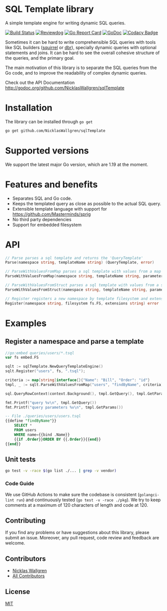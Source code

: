 # SQL Template library

A simple template engine for writing dynamic SQL queries.

[![Build Status](https://github.com/NicklasWallgren/sqlTemplate/workflows/Test/badge.svg)](https://github.com/NicklasWallgren/sqlTemplate/actions?query=workflow%3ATest)
[![Reviewdog](https://github.com/NicklasWallgren/sqlTemplate/workflows/reviewdog/badge.svg)](https://github.com/NicklasWallgren/sqlTemplate/actions?query=workflow%3Areviewdog)
[![Go Report Card](https://goreportcard.com/badge/github.com/NicklasWallgren/sqlTemplate)](https://goreportcard.com/report/github.com/NicklasWallgren/sqlTemplate)
[![GoDoc](https://godoc.org/github.com/NicklasWallgren/sqlTemplate?status.svg)](https://godoc.org/github.com/NicklasWallgren/sqlTemplate)
[![Codacy Badge](https://api.codacy.com/project/badge/Grade/cabd5fbbcde543ec959fb4a3581600ed)](https://app.codacy.com/gh/NicklasWallgren/sqlTemplate?utm_source=github.com&utm_medium=referral&utm_content=NicklasWallgren/sqlTemplate&utm_campaign=Badge_Grade)

Sometimes it can be hard to write comprehensible SQL queries with tools like SQL builders ([squirrel](https://github.com/Masterminds/squirrel)
or [dbr](https://github.com/gocraft/dbr)), specially dynamic queries with optional statements and joins.
It can be hard to see the overall cohesive structure of the queries, and the primary goal.

The main motivation of this library is to separate the SQL queries from the Go code, and to improve the readability of complex dynamic queries.

Check out the API Documentation http://godoc.org/github.com/NicklasWallgren/sqlTemplate

# Installation
The library can be installed through `go get`
```bash
go get github.com/NicklasWallgren/sqlTemplate
```

# Supported versions
We support the latest major Go version, which are 1.19 at the moment.

# Features and benefits
- Separates SQL and Go code.
- Keeps the templated query as close as possible to the actual SQL query.
- Extensible template language with support for https://github.com/Masterminds/sprig
- No third party dependencies
- Support for embedded filesystem

# API
```go
// Parse parses a sql template and returns the 'QueryTemplate'
Parse(namespace string, templateName string) (QueryTemplate, error)

// ParseWithValuesFromMap parses a sql template with values from a map and returns the 'QueryTemplate'
ParseWithValuesFromMap(namespace string, templateName string, parameters map[string]interface{}) (QueryTemplate, error)

// ParseWithValuesFromStruct parses a sql template with values from a struct and returns the 'QueryTemplate'
ParseWithValuesFromStruct(namespace string, templateName string, parameters interface{}) (QueryTemplate, error)

// Register registers a new namespace by template filesystem and extension
Register(namespace string, filesystem fs.FS, extensions string) error
```

# Examples 

## Register a namespace and parse a template
```go
//go:embed queries/users/*.tsql
var fs embed.FS

sqlt := sqlTemplate.NewQueryTemplateEngine()
sqlt.Register("users", fs, ".tsql");

criteria := map[string]interface{}{"Name": "Bill", "Order": "id"}
tmpl, _ := sqlt.ParseWithValuesFromMap("users", "findByName", criteria)

sql.QueryRowContext(context.Background(), tmpl.GetQuery(), tmpl.GetParams())

fmt.Printf("query %v\n", tmpl.GetQuery())
fmt.Printf("query parameters %v\n", tmpl.GetParams())
```

```sql
-- File ./queries/users/users.tsql
{{define "findByName"}}
    SELECT *
    FROM users
    WHERE name={{bind .Name}}
    {{if .Order}}ORDER BY {{.Order}}{{end}}
{{end}}
```

## Unit tests
```bash
go test -v -race $(go list ./... | grep -v vendor)
```

### Code Guide

We use GitHub Actions to make sure the codebase is consistent (`golangci-lint run`) and continuously tested (`go test -v -race ./pkg`). We try to keep comments at a maximum of 120 characters of length and code at 120.

## Contributing

If you find any problems or have suggestions about this library, please submit an issue. Moreover, any pull request, code review and feedback are welcome.

## Contributors
- [Nicklas Wallgren](https://github.com/NicklasWallgren)
- [All Contributors][link-contributors]

[link-contributors]: ../../contributors

## License

[MIT](./LICENSE)